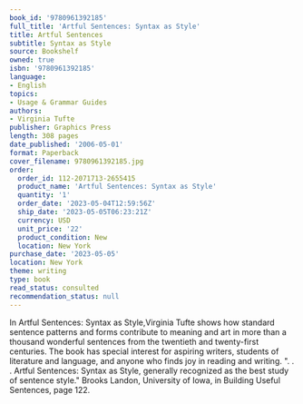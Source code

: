 ```yaml
---
book_id: '9780961392185'
full_title: 'Artful Sentences: Syntax as Style'
title: Artful Sentences
subtitle: Syntax as Style
source: Bookshelf
owned: true
isbn: '9780961392185'
language:
- English
topics:
- Usage & Grammar Guides
authors:
- Virginia Tufte
publisher: Graphics Press
length: 308 pages
date_published: '2006-05-01'
format: Paperback
cover_filename: 9780961392185.jpg
order:
  order_id: 112-2071713-2655415
  product_name: 'Artful Sentences: Syntax as Style'
  quantity: '1'
  order_date: '2023-05-04T12:59:56Z'
  ship_date: '2023-05-05T06:23:21Z'
  currency: USD
  unit_price: '22'
  product_condition: New
  location: New York
purchase_date: '2023-05-05'
location: New York
theme: writing
type: book
read_status: consulted
recommendation_status: null
---
```

In Artful Sentences: Syntax as Style,Virginia Tufte shows how standard sentence patterns and forms contribute to meaning and art in more than a thousand wonderful sentences from the twentieth and twenty-first centuries. The book has special interest for aspiring writers, students of literature and language, and anyone who finds joy in reading and writing.
". . . Artful Sentences: Syntax as Style, generally recognized as the best study of sentence style." Brooks Landon, University of Iowa, in Building Useful Sentences, page 122.

